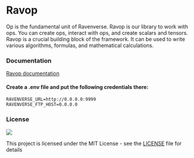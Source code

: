 # Ravop
Op is the fundamental unit of Ravenverse. Ravop is our library to work with ops. You can create ops, interact with ops, and create scalars and tensors. Ravop is a crucial building block of the framework. It can be used to write various algorithms, formulas, and mathematical calculations.

### Documentation
    
[Ravop documentation](https://ravenprotocol.gitbook.io/ravenverse/ravop)

#### Create a .env file and put the following credentials there:

    RAVENVERSE_URL=http://0.0.0.0:9999
    RAVENVERSE_FTP_HOST=0.0.0.0

### License

<a href="https://github.com/ravenprotocol/ravop/blob/main/LICENSE.rst"><img src="https://img.shields.io/github/license/ravenprotocol/ravop"></a>

This project is licensed under the MIT License - see the [LICENSE](LICENSE) file for details